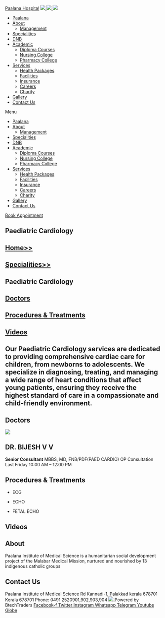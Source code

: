 [Paalana Hospital](https://paalana.in/paediatric-cardiology/<https:/paalana.in> "Paalana Hospital")
[ ![](https://paalana.in/wp-content/uploads/2022/08/Untitled-2.png) ](https://paalana.in/paediatric-cardiology/<https:/paalana.in/>)
[ ![](https://paalana.in/wp-content/uploads/2024/09/Group-883-1024x295.png) ](https://paalana.in/paediatric-cardiology/<https:/paalana.in/>)
![](https://paalana.in/wp-content/uploads/2024/09/164073682_3625173097592065_7499118900655108432_n-1-1.jpg)
  * [Paalana](https://paalana.in/paediatric-cardiology/<https:/paalana.in/>)
  * [About](https://paalana.in/paediatric-cardiology/<https:/paalana.in/about/>)
    * [Management](https://paalana.in/paediatric-cardiology/<https:/paalana.in/management/>)
  * [Specialities](https://paalana.in/paediatric-cardiology/<https:/paalana.in/specialities/>)
  * [DNB](https://paalana.in/paediatric-cardiology/<https:/paalana.in/diplomate-national-board-dnb/>)
  * [Academic](https://paalana.in/paediatric-cardiology/<#>)
    * [Diploma Courses](https://paalana.in/paediatric-cardiology/<https:/paalana.in/academic/>)
    * [Nursing College](https://paalana.in/paediatric-cardiology/<https:/sanjocollegeofnursing.org/>)
    * [Pharmacy College](https://paalana.in/paediatric-cardiology/<http:/www.sanjocps.com/>)
  * [Services](https://paalana.in/paediatric-cardiology/<#>)
    * [Health Packages](https://paalana.in/paediatric-cardiology/<https:/paalana.in/health-packages/>)
    * [Facilities](https://paalana.in/paediatric-cardiology/<https:/paalana.in/facilities/>)
    * [Insurance](https://paalana.in/paediatric-cardiology/<https:/paalana.in/insurance/>)
    * [Careers](https://paalana.in/paediatric-cardiology/<https:/paalana.in/careers/>)
    * [Charity](https://paalana.in/paediatric-cardiology/<https:/paalana.in/charity/>)
  * [Gallery](https://paalana.in/paediatric-cardiology/<https:/paalana.in/our-gallery/>)
  * [Contact Us](https://paalana.in/paediatric-cardiology/<https:/paalana.in/contact-us/>)


Menu
  * [Paalana](https://paalana.in/paediatric-cardiology/<https:/paalana.in/>)
  * [About](https://paalana.in/paediatric-cardiology/<https:/paalana.in/about/>)
    * [Management](https://paalana.in/paediatric-cardiology/<https:/paalana.in/management/>)
  * [Specialities](https://paalana.in/paediatric-cardiology/<https:/paalana.in/specialities/>)
  * [DNB](https://paalana.in/paediatric-cardiology/<https:/paalana.in/diplomate-national-board-dnb/>)
  * [Academic](https://paalana.in/paediatric-cardiology/<#>)
    * [Diploma Courses](https://paalana.in/paediatric-cardiology/<https:/paalana.in/academic/>)
    * [Nursing College](https://paalana.in/paediatric-cardiology/<https:/sanjocollegeofnursing.org/>)
    * [Pharmacy College](https://paalana.in/paediatric-cardiology/<http:/www.sanjocps.com/>)
  * [Services](https://paalana.in/paediatric-cardiology/<#>)
    * [Health Packages](https://paalana.in/paediatric-cardiology/<https:/paalana.in/health-packages/>)
    * [Facilities](https://paalana.in/paediatric-cardiology/<https:/paalana.in/facilities/>)
    * [Insurance](https://paalana.in/paediatric-cardiology/<https:/paalana.in/insurance/>)
    * [Careers](https://paalana.in/paediatric-cardiology/<https:/paalana.in/careers/>)
    * [Charity](https://paalana.in/paediatric-cardiology/<https:/paalana.in/charity/>)
  * [Gallery](https://paalana.in/paediatric-cardiology/<https:/paalana.in/our-gallery/>)
  * [Contact Us](https://paalana.in/paediatric-cardiology/<https:/paalana.in/contact-us/>)


[ Book Appointment ](https://paalana.in/paediatric-cardiology/<https:/bit.ly/pmchysan>)
## Paediatric Cardiology
## [Home>>](https://paalana.in/paediatric-cardiology/<https:/paalana.in>)
## [Specialities>>](https://paalana.in/paediatric-cardiology/<https:/paalana.in/specialities/>)
## Paediatric Cardiology
## [Doctors](https://paalana.in/paediatric-cardiology/<#docs>)
## [Procedures & Treatments](https://paalana.in/paediatric-cardiology/<#pros>)
## [Videos](https://paalana.in/paediatric-cardiology/<#videos>)
## Our Paediatric Cardiology services are dedicated to providing comprehensive cardiac care for children, from newborns to adolescents. We specialize in diagnosing, treating, and managing a wide range of heart conditions that affect young patients, ensuring they receive the highest standard of care in a compassionate and child-friendly environment.
## Doctors
![](https://paalana.in/wp-content/uploads/2024/06/doctor-placeholder-male.jpg)
## DR. BIJESH V V 
**Senior Consultant**
MBBS, MD, FNB/PDF(PAED CARDIO)
OP Consultation
Last Friday
10:00 AM – 12:00 PM
## Procedures & Treatments
  * ECG
  * ECHO 


  * FETAL ECHO


## Videos
## About
Paalana Institute of Medical Science is a humanitarian social development project of the Malabar Medical Mission, nurtured and nourished by 13 indigenous catholic groups 
## Contact Us
Paalana Institute of Medical Science Rd
Kannadi-1, Palakkad kerala 678701
Kerala 678701
Phone: 0491 2520901,902,903,904
[ ](https://paalana.in/paediatric-cardiology/<https:/www.facebook.com/paalana.pims>) [ ](https://paalana.in/paediatric-cardiology/<https:/www.instagram.com/paalana_hospital/>) [ ](https://paalana.in/paediatric-cardiology/<https:/www.youtube.com/@paalanainstituteofmedicals9226>)
[ ![](https://paalana.in/wp-content/uploads/2024/09/Group-884.png) ](https://paalana.in/paediatric-cardiology/<https:/paalana.in/>)
Powered by BtechTraders
[ Facebook-f ](https://paalana.in/paediatric-cardiology/<https:/www.facebook.com/btechtraderspage/>) [ Twitter ](https://paalana.in/paediatric-cardiology/<https:/twitter.com/BtechTraders>) [ Instagram ](https://paalana.in/paediatric-cardiology/<https:/www.instagram.com/btech_traders/>) [ Whatsapp ](https://paalana.in/paediatric-cardiology/<https:wa.me/+919447090274>) [ Telegram ](https://paalana.in/paediatric-cardiology/<https:/t.me/stockexTrading>) [ Youtube ](https://paalana.in/paediatric-cardiology/<https:/www.youtube.com/c/Btechtraders>) [ Globe ](https://paalana.in/paediatric-cardiology/<https:/btechtraders.com/>)
